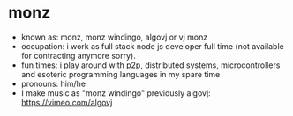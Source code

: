 # monz

* known as: monz, monz windingo, algovj or vj monz
* occupation: i work as full stack node js developer full time (not available for contracting anymore sorry).
* fun times: i play around with p2p, distributed systems, microcontrollers and esoteric programming languages in my spare time
* pronouns: him/he
* I make music as "monz windingo" previously algovj: https://vimeo.com/algovj
